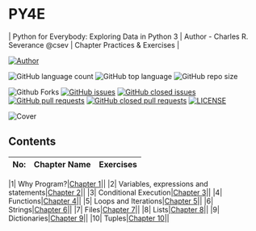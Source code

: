 # PY4E
| Python for Everybody: Exploring Data in Python 3 | Author - Charles R. Severance @csev | Chapter Practices & Exercises |

[![Author](https://img.shields.io/badge/Author-AdventureAdept-blue)](https://www.github.com/AdventureAdept0)

![GitHub language count](https://img.shields.io/github/languages/count/AdventureAdept0/PY4E)
![GitHub top language](https://img.shields.io/github/languages/top/AdventureAdept0/PY4E)
![GitHub repo size](https://img.shields.io/github/repo-size/AdventureAdept0/PY4E)

![Github Forks](https://img.shields.io/github/forks/AdventureAdept0/PY4E?color=lime)
[![GitHub issues](https://img.shields.io/github/issues/AdventureAdept0/PY4E?color=lime)](https://github.com/AdventureAdept0/PY4E/issues)
[![GitHub closed issues](https://img.shields.io/github/issues-closed/AdventureAdept0/PY4E?color=lime)](https://github.com/AdventureAdept0/PY4E/issues?q=is%3Aissue+is%3Aclosed)
[![GitHub pull requests](https://img.shields.io/github/issues-pr/AdventureAdept0/PY4E?color=lime)](https://github.com/AdventureAdept0/PY4E/pulls)
[![GitHub closed pull requests](https://img.shields.io/github/issues-pr/AdventureAdept0/PY4E?color=lime)](https://github.com/AdventureAdept0/PY4E/pulls?q=is%3Apr+is%3Aclosed)
[![LICENSE](https://img.shields.io/github/license/AdventureAdept0/PY4E?color=lime)](https://github.com/AdventureAdept0/PY4E/blob/main/LICENSE)

![Cover](https://github.com/AdventureAdept0/PY4E/blob/main/cover.jpg)

## Contents
|No:|Chapter Name|Exercises|
|:-----:|:----------:|:----------------:|

|1| Why Program?|[Chapter 1](https://github.com/AdventureAdept0/PY4E/tree/main/Chapter%201)||
|2| Variables, expressions and statements|[Chapter 2](https://github.com/AdventureAdept0/PY4E/tree/main/Chapter%202)||
|3| Conditional Execution|[Chapter 3](https://github.com/AdventureAdept0/PY4E/tree/main/Chapter%203)||
|4| Functions|[Chapter 4](https://github.com/AdventureAdept0/PY4E/tree/main/Chapter%204)||
|5| Loops and Iterations|[Chapter 5](https://github.com/AdventureAdept0/PY4E/tree/main/Chapter%205)||
|6| Strings|[Chapter 6](https://github.com/AdventureAdept0/PY4E/tree/main/Chapter%206)||
|7| Files|[Chapter 7](https://github.com/AdventureAdept0/PY4E/tree/main/Chapter%207)||
|8| Lists|[Chapter 8](https://github.com/AdventureAdept0/PY4E/tree/main/Chapter%208)||
|9| Dictionaries|[Chapter 9](https://github.com/AdventureAdept0/PY4E/tree/main/Chapter%209)||
|10| Tuples|[Chapter 10](https://github.com/AdventureAdept0/PY4E/tree/main/Chapter%2010)||
